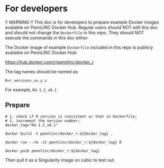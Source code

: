 # For developers

!! WARNING !! This doc is for developers
to prepare example Docker images available on PennLINC Docker Hub.
Regular users should NOT edit this doc
and should not change the `Dockerfile` in this repo.
They should NOT
execute the commands in this doc either. 

The Docker image of example `Dockerfile` included in this repo
is publicly available on PennLINC Docker Hub:

https://hub.docker.com/r/pennlinc/docker_r

The tag names should be named as:
```
R<r_version>_vx.y.z
```

For example, `R4.1.2_v0.1`

## Prepare
```console
# 1. check if R version is consistent w/ that in Dockerfile;
# 2. increment the version number;
docker_tag="R4.1.2_v0.1"

docker build -t pennlinc/docker_r:${docker_tag} .

docker run --rm -it pennlinc/docker_r:${docker_tag} R

docker push pennlinc/docker_r:${docker_tag}
```

Then pull it as a Singularity image on cubic to test out.
